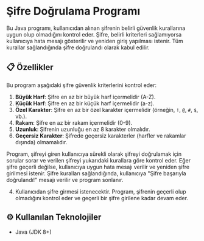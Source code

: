 

# Şifre Doğrulama Programı

Bu Java programı, kullanıcıdan alınan şifrenin belirli güvenlik kurallarına uygun olup olmadığını kontrol eder. Şifre, belirli kriterleri sağlamıyorsa kullanıcıya hata mesajı gösterilir ve yeniden giriş yapılması istenir. Tüm kurallar sağlandığında şifre doğrulandı olarak kabul edilir.

## 📋 **Özellikler**

Bu program aşağıdaki şifre güvenlik kriterlerini kontrol eder:

1. **Büyük Harf**: Şifre en az bir büyük harf içermelidir (A-Z).
2. **Küçük Harf**: Şifre en az bir küçük harf içermelidir (a-z).
3. **Özel Karakter**: Şifre en az bir özel karakter içermelidir (örneğin, `!`, `@`, `#`, `$`, vb.).
4. **Rakam**: Şifre en az bir rakam içermelidir (0-9).
5. **Uzunluk**: Şifrenin uzunluğu en az 8 karakter olmalıdır.
6. **Geçersiz Karakter**: Şifrede geçersiz karakterler (harfler ve rakamlar dışında) olmamalıdır.

Program, şifreyi giren kullanıcıya sürekli olarak şifreyi doğrulamak için sorular sorar ve verilen şifreyi yukarıdaki kurallara göre kontrol eder. Eğer şifre geçerli değilse, kullanıcıya uygun hata mesajı verilir ve yeniden şifre girilmesi istenir. Şifre kuralları sağlandığında, kullanıcıya "Şifre başarıyla doğrulandı!" mesajı verilir ve program sonlanır.

4. Kullanıcıdan şifre girmesi istenecektir. Program, şifrenin geçerli olup olmadığını kontrol eder ve geçerli bir şifre girilene kadar devam eder.


## ⚙️ **Kullanılan Teknolojiler**

* Java (JDK 8+)


